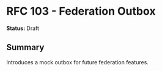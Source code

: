 # RFC 103 - Federation Outbox

**Status:** Draft

## Summary
Introduces a mock outbox for future federation features.
